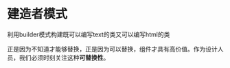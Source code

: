 # 建造者模式

利用builder模式构建既可以编写text的类又可以编写html的类

正是因为不知道才能够替换，正是因为可以替换，组件才具有高价值。作为设计人员，我们必须时刻关注这种**可替换性**。

